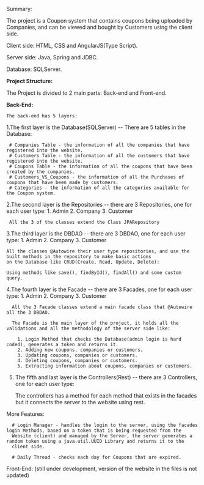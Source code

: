 Summary:

The project is a Coupon system that contains coupons being uploaded by Companies, and can be viewed and bought by Customers using the client side.

Client side: HTML, CSS and AngularJS(Type Script).

Server side: Java, Spring and JDBC.

Database: SQLServer.

 **Project Structure:**

The Project is divided to 2 main parts: Back-end and Front-end.

  **Back-End:**

    The back-end has 5 layers:

  1.The first layer is the Database(SQLServer) -- There are 5 tables in the Database:

     # Companies Table - the information of all the companies that have registered into the website.
     # Customers Table - the information of all the customers that have registered into the website.
     # Coupons Table - the information of all the coupons that have been created by the companies.
     # Customers_VS_Coupons - the information of all the Purchases of coupons that have been made by customers.
     # Categories - the information of all the categories available for the Coupon system.


  2.The second layer is the Repositories -- there are 3 Repositories, one for each user type: 
     1. Admin
     2. Company
     3. Customer

     All the 3 of the classes extend the Class JPARepository

  3.The third layer is the DBDAO -- there are 3 DBDAO, one for each user type:
    1. Admin
    2. Company
    3. Customer

    All the classes @Autowire their user type repositories, and use the built methods in the repository to make basic actions 
    on the Database like CRUD(Create, Read, Update, Delete):

    Using methods like save(), findById(), findAll() and some custom query.

   4.The fourth layer is the Facade -- there are 3 Facades, one for each user type:
      1. Admin
      2. Company
      3. Customer

      All the 3 Facade classes extend a main facade class that @Autowire all the 3 DBDAO.

      The Facade is the main layer of the project, it holds all the validations and all the methodology of the server side like:

        1. Login Method that checks the Database(admin login is hard coded), generates a token and returns it.
        2. Adding new coupons, companies or customers.
        3. Updating coupons, companies or customers.
        4. Deleting coupons, companies or customers.
        5. Extracting information about coupons, companies or customers.

   5. The fifth and last layer is the Controllers(Rest) -- there are 3 Controllers, one for each user type:

        The controllers has a method for each method that exists in the facades but it connects the server to the website 
        using rest.

   More Features:

      # Login Manager - handles the login to the server, using the facades login Methods, based on a token that is being requested from the     
      Website (client) and managed by the Server, the server generates a random token using a java.util.UUID Library and returns it to the 
      client side.

      # Daily Thread - checks each day for Coupons that are expired.


Front-End: (still under development, version of the website in the files is not updated)

